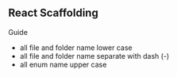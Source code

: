 ## React Scaffolding

Guide
 - all file and folder name lower case
 - all file and folder name separate with dash (-)
 - all enum name upper case
